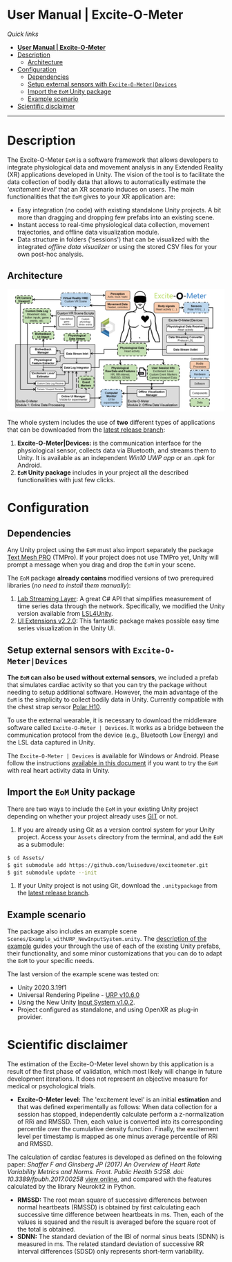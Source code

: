 # **User Manual | Excite-O-Meter**

*Quick links*

- [**User Manual | Excite-O-Meter**](#user-manual--excite-o-meter)
- [Description](#description)
  - [Architecture](#architecture)
- [Configuration](#configuration)
  - [Dependencies](#dependencies)
  - [Setup external sensors with `Excite-O-Meter|Devices`](#setup-external-sensors-with-excite-o-meterdevices)
  - [Import the `EoM` Unity package](#import-the-eom-unity-package)
  - [Example scenario](#example-scenario)
- [Scientific disclaimer](#scientific-disclaimer)

---

# Description

The Excite-O-Meter `EoM` is a software framework that allows developers to integrate physiological data and movement analysis in any Extended Reality (XR) applications developed in Unity. The vision of the tool is to facilitate the data collection of bodily data that allows to automatically estimate the *'excitement level'* that an XR scenario induces on users. The main functionalities that the `EoM` gives to your XR application are:

- Easy integration (no code) with existing standalone Unity projects. A bit more than dragging and dropping few prefabs into an existing scene.
- Instant access to real-time physiological data collection, movement trajectories, and offline data visualization module.
- Data structure in folders ('sessions') that can be visualized with the integrated *offline data visualizer* or using the stored CSV files for your own post-hoc analysis.

## Architecture

![architecture](./images/eom_architecture.png)

The whole system includes the use of **two** different types of applications that can be downloaded from the [latest release branch](https://github.com/luiseduve/exciteometer/releases/latest):

1. **Excite-O-Meter|Devices:** is the communication interface for the physiological sensor, collects data via Bluetooth, and streams them to Unity. It is available as an independent *Win10 UWP app* or an *.apk* for Android.
2. **`EoM` Unity package** includes in your project all the described functionalities with just few clicks.

# Configuration

## Dependencies

Any Unity project using the `EoM` must also import separately the package [Text Mesh PRO](https://docs.unity3d.com/Packages/com.unity.textmeshpro@3.0/manual/index.html) (TMPro). If your project does not use TMPro yet, Unity will prompt a message when you drag and drop the `EoM` in your scene.

The `EoM` package **already contains** modified versions of two prerequired libraries (*no need to install them manually*):

1. [Lab Streaming Layer](https://github.com/sccn/labstreaminglayer): A great C# API that simplifies measurement of time series data through the network. Specifically, we modified the Unity version available from [LSL4Unity](https://github.com/xfleckx/LSL4Unity).
2. [UI Extensions v2.2.0](https://bitbucket.org/UnityUIExtensions/unity-ui-extensions/): This fantastic package makes possible easy time series visualization in the Unity UI.

## Setup external sensors with `Excite-O-Meter|Devices`

**The `EoM` can also be used without external sensors**, we included a prefab that simulates cardiac activity so that you can try the package without needing to setup additional software. However, the main advantage of the `EoM` is the simplicity to collect bodily data in Unity. Currently compatible with the chest strap sensor [Polar H10](https://www.polar.com/us-en/products/accessories/h10_heart_rate_sensor).

To use the external wearable, it is necessary to download the middleware software called `Excite-O-Meter | Devices`. It works as a bridge between the communication protocol from the device (e.g., Bluetooth Low Energy) and the LSL data captured in Unity.

The `Excite-O-Meter | Devices` is available for Windows or Android. Please follow the instructions [available in this document](./2_SetupDevices.md) if you want to try the `EoM` with real heart activity data in Unity.

## Import the `EoM` Unity package

There are two ways to include the `EoM` in your existing Unity project depending on whether your project already uses [GIT](https://git-scm.com/) or not. 

1) If you are already using Git as a version control system for your Unity project. Access your `Assets` directory from the terminal, and add the `EoM` as a submodule:
```bash
$ cd Assets/
$ git submodule add https://github.com/luiseduve/exciteometer.git
$ git submodule update --init
```
1) If your Unity project is not using Git, download the `.unitypackage` from the [latest release branch](https://github.com/luiseduve/exciteometer/releases/latest).

## Example scenario

The package also includes an example scene `Scenes/Example_withURP_NewInputSystem.unity`. The [description of the example](./3_Example.md) guides your through the use of each of the existing Unity prefabs, their functionality, and some minor customizations that you can do to adapt the `EoM` to your specific needs.

The last version of the example scene was tested on:
- Unity 2020.3.19f1
- Universal Rendering Pipeline - [URP v10.6.0](https://docs.unity3d.com/Packages/com.unity.render-pipelines.universal@10.6/manual/)
- Using the New Unity [Input System v1.0.2](https://docs.unity3d.com/Packages/com.unity.inputsystem@1.0/manual/index.html).
- Project configured as standalone, and using OpenXR as plug-in provider.

# Scientific disclaimer

The estimation of the Excite-O-Meter level shown by this application is a result of the first phase of validation, which most likely will change in future development iterations. It does not represent an objective measure for medical or psychological trials.

- **Excite-O-Meter level:** The 'excitement level' is an initial **estimation** and that was defined experimentally as follows: When data collection for a session has stopped, independently calculate perform a z-normalization of RRi and  RMSSD. Then, each value is converted into its corresponding percentile over the cumulative density function. Finally, the excitement level per timestamp is mapped as one minus average percentile of RRi and RMSSD.

The calculation of cardiac features is developed as defined on the folowing paper: *Shaffer F and Ginsberg JP (2017) An Overview of Heart Rate Variability Metrics and Norms. Front. Public Health 5:258. doi: 10.3389/fpubh.2017.00258* [view online](https://www.frontiersin.org/articles/10.3389/fpubh.2017.00258/full), and compared with the features calculated by the library Neurokit2 in Python.

- **RMSSD:** The root mean square of successive differences between normal heartbeats (RMSSD) is obtained by first calculating each successive time difference between heartbeats in ms. Then, each of the values is squared and the result is averaged before the square root of the total is obtained.
- **SDNN:** The standard deviation of the IBI of normal sinus beats (SDNN) is measured in ms. The related standard deviation of successive RR interval differences (SDSD) only represents short-term variability.